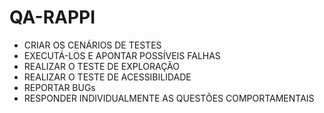 # QA-RAPPI

- CRIAR OS CENÁRIOS DE TESTES
- EXECUTÁ-LOS E APONTAR POSSÍVEIS FALHAS
- REALIZAR O TESTE DE EXPLORAÇÃO
- REALIZAR O TESTE DE ACESSIBILIDADE
- REPORTAR BUGs
- RESPONDER INDIVIDUALMENTE AS QUESTÕES COMPORTAMENTAIS
